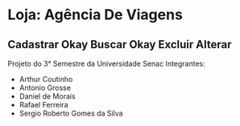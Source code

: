 # Loja: Agência De Viagens
Cadastrar Okay
Buscar Okay
Excluir
Alterar
--------------------------------------------
Projeto do 3° Semestre da Universidade Senac
Integrantes:
- Arthur Coutinho
- Antonio Grosse
- Daniel de Morais
- Rafael Ferreira
- Sergio Roberto Gomes da Silva

